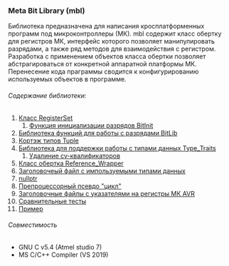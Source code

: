 ﻿### Meta Bit Library (mbl)
Библиотека предназначена для написания кросплатформенных программ под микроконтроллеры (МК).
mbl содержит класс обертку для регистров МК, интерфейс которого позволяет манипулировать разрядами, а также ряд методов для взаимодействия с регистром. Разработка с применением объектов класса обертки позволяет абстрагироваться от конкретной аппаратной платформы МК. Перенесение кода праграммы сводится к конфигурированию используемых объектов в программе.

###### Содержание библиотеки:
1. [Класс RegisterSet]
    1. [Функция инициализации разрядов BitInit]
2. [Библиотека функций для работы с разрядами BitLib]
3. [Кортэж типов Tuple]
4. [Библиотека для поддержки работы с типами данных Type_Traits]
    1. [Удалиние cv-квалификаторов]
5. [Класс обертка Reference_Wrapper]
6. [Заголовочеый файл с импользуемыми типами данных]
7. [nullptr]
8. [Препроцессорный псевдо "цикл"]
9. [Заголовочные файлы с указателями на регистры МК AVR]
10. [Сравнительные тесты]
11. [Пример]

###### Совместимость
 - GNU C v5.4 (Atmel studio 7)
 - MS C/C++ Compiler (VS 2019)

[Класс RegisterSet]:https://github.com/Reifat/MetaBit_Lib_in_style_Cpp98/tree/master/doc/metabit/register_set
[Функция инициализации разрядов BitInit]:https://github.com/Reifat/MetaBit_Lib_in_style_Cpp98/tree/master/doc/metabit/register_set
[Библиотека функций для работы с разрядами BitLib]:https://github.com/Reifat/MetaBit_Lib_in_style_Cpp98/tree/master/doc/metabit/bitlib
[Кортэж типов Tuple]:https://github.com/Reifat/MetaBit_Lib_in_style_Cpp98/tree/master/doc/metabit/tuple
[Библиотека для поддержки работы с типами данных Type_Traits]:https://github.com/Reifat/MetaBit_Lib_in_style_Cpp98/tree/master/doc/metabit/type_traits
[Удалиние cv-квалификаторов]:https://github.com/Reifat/MetaBit_Lib_in_style_Cpp98/tree/master/doc/metabit/type_traits
[Класс обертка Reference_Wrapper]:https://github.com/Reifat/MetaBit_Lib_in_style_Cpp98/tree/master/doc/metabit/utility
[Заголовочеый файл с импользуемыми типами данных]:https://github.com/Reifat/MetaBit_Lib_in_style_Cpp98/tree/master/doc/metabit/definitions_type
[nullptr]:https://github.com/Reifat/MetaBit_Lib_in_style_Cpp98/tree/master/doc/metabit/nullptr
[Препроцессорный псевдо "цикл"]:https://github.com/Reifat/MetaBit_Lib_in_style_Cpp98/tree/master/doc/metabit/preprocessor
[Заголовочные файлы с указателями на регистры МК AVR]:https://github.com/Reifat/MetaBit_Lib_in_style_Cpp98/tree/master/doc/avrdef_ptr
[Сравнительные тесты]:https://github.com/Reifat/MetaBitLibrary/tree/master/test
[Пример]:https://github.com/Reifat/MetaBit_Lib_in_style_Cpp98/tree/master/example











